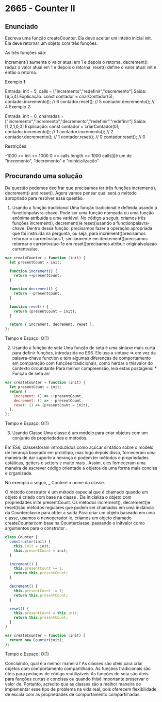 # 2665 - Counter II

## Enunciado

Escreva uma função createCounter. Ela deve aceitar um inteiro inicial init. Ela deve retornar um objeto com três funções.

As três funções são:

increment() aumenta o valor atual em 1 e depois o retorna.
decrement() reduz o valor atual em 1 e depois o retorna.
reset() define o valor atual init e então o retorna.

Exemplo 1:

Entrada: init = 5, calls = ["incremento","redefinir","decremento"]
Saída: [6,5,4]
Explicação:
const contador = criarContador(5);
contador.incremento(); // 6
contador.reset(); // 5
contador.decremento(); // 4
Exemplo 2:

Entrada: init = 0, chamadas = ["incremento","incremento","decremento","redefinir","redefinir"]
Saída: [1,2,1,0,0]
Explicação:
const contador = criarContador(0);
contador.incremento(); // 1
contador.incremento(); // 2
contador.decremento(); // 1
contador.reset(); // 0
contador.reset(); // 0

Restrições:

-1000 <= init <= 1000
0 <= calls.length <= 1000
calls[i]é um de "incremento", "decremento" e "reinicialização"

## Procurando uma solução

Da questão podemos decifrar que precisamos ter três funções increment(), decrement() and reset(). Agora vamos pensar qual será o método apropriado para resolver essa questão.

1. Usando a função tradicional
   Uma função tradicional é definida usando a functionpalavra-chave. Pode ser uma função nomeada ou uma função anônima atribuída a uma variável.
   No código a seguir, criamos três funções increment(), decrement()e reset()usando a functionpalavra-chave. Dentro dessa função, precisamos fazer a operação apropriada que foi instruída na pergunta, ou seja, para increment()precisamos retornar o currentvalue+1, similarmente em decrement()precisamos retornar o currentvalue-1e em reset()precisamos atribuir originalvalueao currentvalue.

```javascript
var createCounter = function (init) {
  let presentCount = init;

  function increment() {
    return ++presentCount;
  }

  function decrement() {
    return --presentCount;
  }

  function reset() {
    return (presentCount = init);
  }

  return { increment, decrement, reset };
};
```

Tempo e Espaço: O(1)

2. Usando a função de seta
   Uma função de seta é uma sintaxe mais curta para definir funções, introduzida no ES6.
   Ele usa a sintaxe => em vez da palavra-chave function e tem algumas diferenças de comportamento em comparação com funções tradicionais, como herdar o thisvalor do contexto circundante
   Para melhor compreensão, leia estas postagens: \* Função de seta arr

```javascript
var createCounter = function (init) {
  let presentCount = init;
  return {
    increment: () => ++presentCount,
    decrement: () => --presentCount,
    reset: () => (presentCount = init),
  };
};
```

Tempo e Espaço: O(1)

3. Usando Classe
   Uma classe é um modelo para criar objetos com um conjunto de propriedades e métodos.

Em ES6, classesforam introduzidos como açúcar sintático sobre o modelo de herança baseado em protótipo, mas logo depois disso, forneceram uma maneira de dar suporte à herança e podem ter métodos e propriedades estáticas, getters e setters e muito mais . Assim, eles forneceram uma maneira de escrever código orientado a objetos de uma forma mais concisa e organizada.

No exemplo a seguir, \_ Couteré o nome da classe.

O método construtor é um método especial que é chamado quando um objeto é criado com base na classe .
Ele inicializa o objeto com propriedades inite presentCount. Os métodos increment(), decrement()e reset()são métodos regulares que podem ser chamados em uma instância da Counterclasse para obter a saída
Para criar um objeto baseado em uma classe, usamos o newoperador ie, criamos um objeto chamado createCountercom base na Counterclasse, passando o initvalor como argumentos para o construtor .

```javascript
class Counter {
  constructor(init) {
    this.init = init;
    this.presentCount = init;
  }

  increment() {
    this.presentCount += 1;
    return this.presentCount;
  }

  decrement() {
    this.presentCount -= 1;
    return this.presentCount;
  }

  reset() {
    this.presentCount = this.init;
    return this.presentCount;
  }
}

var createCounter = function (init) {
  return new Counter(init);
};
```

Tempo e Espaço: O(1)

Concluindo, qual é a melhor maneira?
As classes são úteis para criar objetos com comportamento compartilhado.
As funções tradicionais são úteis para pedaços de código reutilizáveis
As funções de seta são úteis para funções curtas e concisas ou quando thisé importante preservar o valor de.
Portanto, acredito que as classes são a melhor maneira de implementar esse tipo de problema na vida real, pois oferecem flexibilidade de escala com as propriedades de comportamento compartilhadas.

